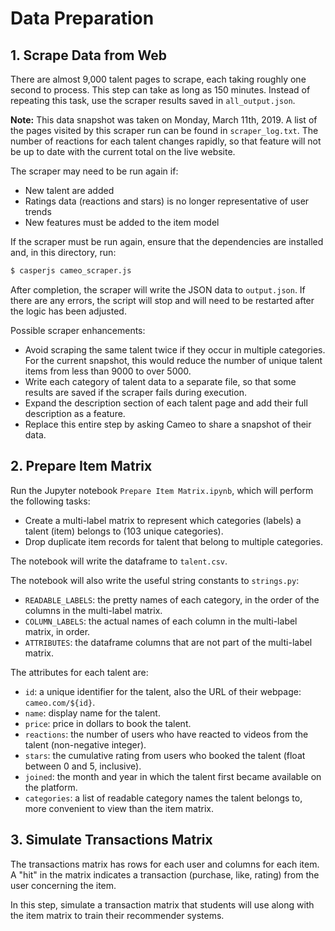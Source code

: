 # Data Preparation

## 1. Scrape Data from Web

There are almost 9,000 talent pages to scrape, each taking roughly one second to process. This step can take as long as 150 minutes. Instead of repeating this task, use the scraper results saved in `all_output.json`.

**Note:** This data snapshot was taken on Monday, March 11th, 2019. A list of the pages visited by this scraper run can be found in `scraper_log.txt`. The number of reactions for each talent changes rapidly, so that feature will not be up to date with the current total on the live website.

The scraper may need to be run again if:

- New talent are added
- Ratings data (reactions and stars) is no longer representative of user trends
- New features must be added to the item model

If the scraper must be run again, ensure that the dependencies are installed and, in this directory, run:

```bash
$ casperjs cameo_scraper.js
```

After completion, the scraper will write the JSON data to `output.json`. If there are any errors, the script will stop and will need to be restarted after the logic has been adjusted.

Possible scraper enhancements:

- Avoid scraping the same talent twice if they occur in multiple categories. For the current snapshot, this would reduce the number of unique talent items from less than 9000 to over 5000.
- Write each category of talent data to a separate file, so that some results are saved if the scraper fails during execution.
- Expand the description section of each talent page and add their full description as a feature.
- Replace this entire step by asking Cameo to share a snapshot of their data.

## 2. Prepare Item Matrix

Run the Jupyter notebook `Prepare Item Matrix.ipynb`, which will perform the following tasks:

- Create a multi-label matrix to represent which categories (labels) a talent (item) belongs to (103 unique categories).
- Drop duplicate item records for talent that belong to multiple categories.

The notebook will write the dataframe to `talent.csv`.

The notebook will also write the useful string constants to `strings.py`:

- `READABLE_LABELS`: the pretty names of each category, in the order of the columns in the multi-label matrix.
- `COLUMN_LABELS`: the actual names of each column in the multi-label matrix, in order.
- `ATTRIBUTES`: the dataframe columns that are not part of the multi-label matrix.

The attributes for each talent are:

- `id`: a unique identifier for the talent, also the URL of their webpage: `cameo.com/${id}`.
- `name`: display name for the talent.
- `price`: price in dollars to book the talent.
- `reactions`: the number of users who have reacted to videos from the talent (non-negative integer).
- `stars`: the cumulative rating from users who booked the talent (float between 0 and 5, inclusive).
- `joined`: the month and year in which the talent first became available on the platform.
- `categories`: a list of readable category names the talent belongs to, more convenient to view than the item matrix.

## 3. Simulate Transactions Matrix

The transactions matrix has rows for each user and columns for each item. A "hit" in the matrix indicates a transaction (purchase, like, rating) from the user concerning the item.

In this step, simulate a transaction matrix that students will use along with the item matrix to train their recommender systems.
